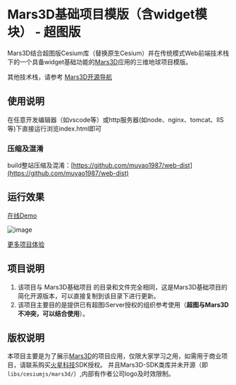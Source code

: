 # Mars3D基础项目模版（含widget模块） - 超图版
   Mars3D结合超图版Cesium库（替换原生Cesium）并在传统模式Web前端技术栈下的一个具备widget基础功能的[Mars3D](http://cesium.marsgis.cn)应用的三维地球项目模版。
   
  其他技术栈，请参考 [Mars3D开源导航](https://github.com/marsgis/MarsGIS-for-Cesium)
 
 

## 使用说明
 在任意开发编辑器（如vscode等）或http服务器(如node、nginx、tomcat、IIS等)下直接运行浏览index.html即可



### 压缩及混淆
 build整站压缩及混淆：[https://github.com/muyao1987/web-dist](https://github.com/muyao1987/web-dist)

 
## 运行效果 
 [在线Demo](http://cesium.marsgis.cn/project/supermap/index.html)  

 ![image](http://cesium.marsgis.cn/project/img/supermap.jpg)
 
 [更多项目体验](http://cesium.marsgis.cn/project.html)

 
 

## 项目说明
 1. 该项目与 Mars3D基础项目 的目录和文件完全相同，这是Mars3D基础项目的简化开源版本，可以直接复制到该目录下进行更新。
 2. 该项目主要目的是提供已有超图iServer授权的组织参考使用（**超图与Mars3D不冲突，可以结合使用**）。

 
## 版权说明
  本项目主要是为了展示[Mars3D](http://cesium.marsgis.cn)的项目应用，仅限大家学习之用，如需用于商业项目，请联系购买[火星科技](http://cesium.marsgis.cn)SDK授权。
 并且Mars3D-SDK类库并未开源（即`libs/cesiumjs/mars3d/`）,内部有作者公司logo及时效限制。